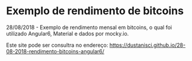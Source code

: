 # Exemplo de rendimento de bitcoins
28/08/2018 - Exemplo de rendimento mensal em bitcoins, o qual foi utilizado Angular6, Material e dados por mocky.io. 

Este site pode ser consultra no endereço: https://dustanisci.github.io/28-08-2018-rendimento-bitcoins-angular6/

